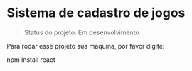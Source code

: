<h1> Sistema de cadastro de jogos</h1>

> Status do projeto: Em desenvolvimento

Para rodar esse projeto sua maquina, por favor digite:

npm install react


